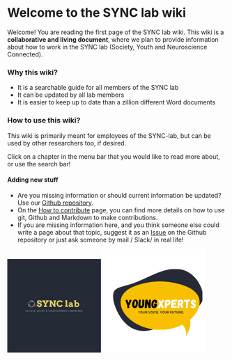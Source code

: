# Welcome to the SYNC lab wiki



Welcome! You are reading the first page of the SYNC lab wiki. This wiki is a **collaborative and living document**, where we plan to provide information about how to work in the SYNC lab (Society, Youth and Neuroscience Connected).



### Why this wiki?

- It is a searchable guide for all members of the SYNC lab 
- It can be updated by all lab members
- It is easier to keep up to date than a zillion different Word documents 



### How to use this wiki?

This wiki is primarily meant for employees of the SYNC-lab, but can be used by other researchers too, if desired.

Click on a chapter in the menu bar that you would like to read more about, or use the search bar!

#### Adding new stuff

- Are you missing information or should current information be updated? Use our [Github repository](https://github.com/eur-synclab/sync-manual).
- On the [How to contribute](./welcome/contribute) page, you can find more details on how to use git, Github and Markdown to make contributions.
- If you are missing information here, and you think someone else could write a page about that topic, suggest it as an [Issue](https://github.com/eur-synclab/sync-manual/issues) on the Github repository or just ask someone by mail / Slack/ in real life!



<img src="./img/sync-logo.png" alt="Our logos" style="zoom:33%;" /> <img src="./img/YoungXperts_logo.png" alt="Our logos" style="zoom:33%;" />

